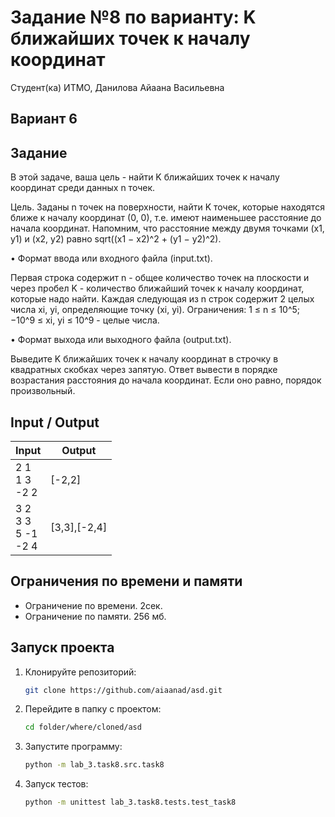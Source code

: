 # Задание №8 по варианту:   K ближайших точек к началу координат
Студент(ка) ИТМО, Данилова Айаана Васильевна

## Вариант 6

## Задание 
В этой задаче, ваша цель - найти K ближайших точек к началу координат
среди данных n точек. 

Цель. Заданы n точек на поверхности, найти K точек, которые находятся
ближе к началу координат (0, 0), т.е. имеют наименьшее расстояние до
начала координат. Напомним, что расстояние между двумя точками (x1, y1)
и (x2, y2) равно sqrt((x1 − x2)^2 + (y1 − y2)^2).

• Формат ввода или входного файла (input.txt). 

Первая строка содержит
n - общее количество точек на плоскости и через пробел K - количество ближайший точек к началу координат, которые надо найти. Каждая следующая из n строк содержит 2 целых числа xi, yi, определяющие точку (xi, yi).
Ограничения: 1 ≤ n ≤ 10^5; −10^9 ≤ xi, yi ≤ 10^9 - целые числа.

• Формат выхода или выходного файла (output.txt). 

Выведите K ближайших точек к началу координат в строчку в квадратных скобках через запятую. Ответ вывести в порядке возрастания расстояния до начала координат.
Если оно равно, порядок произвольный.
## Input / Output 

| Input                         | Output       |
|-------------------------------|--------------|
| 2 1<br/>1 3<br/>-2 2          | [-2,2]       |
| 3 2<br/>3 3<br/>5 -1<br/>-2 4 | [3,3],[-2,4] |

## Ограничения по времени и памяти

- Ограничение по времени. 2сек.
- Ограничение по памяти. 256 мб.


## Запуск проекта
1. Клонируйте репозиторий:
   ```bash
   git clone https://github.com/aiaanad/asd.git
   ```
2. Перейдите в папку с проектом:
   ```bash
   cd folder/where/cloned/asd
   ```
3. Запустите программу:
   ```bash
   python -m lab_3.task8.src.task8
   ```

4. Запуск тестов:
   ```bash
   python -m unittest lab_3.task8.tests.test_task8
   ```

